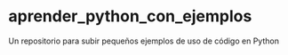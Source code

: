 # aprender_python_con_ejemplos
Un repositorio para subir pequeños ejemplos de uso de código en Python
